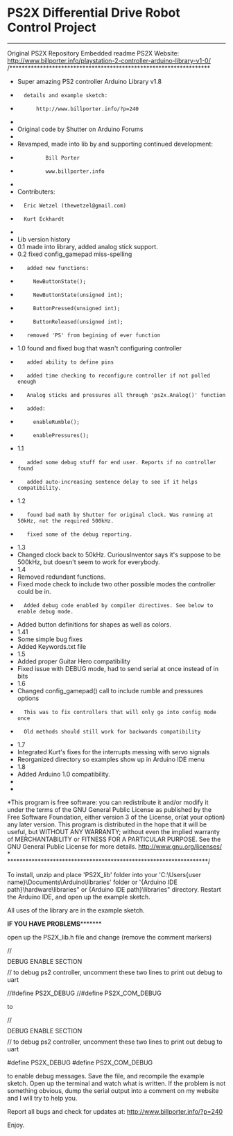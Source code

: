 # PS2X Differential Drive Robot Control Project

-------------------------------------------------------------------
Original PS2X Repository Embedded readme
PS2X Website: http://www.billporter.info/playstation-2-controller-arduino-library-v1-0/
/******************************************************************
*  Super amazing PS2 controller Arduino Library v1.8
*		details and example sketch: 
*			http://www.billporter.info/?p=240
*
*    Original code by Shutter on Arduino Forums
*
*    Revamped, made into lib by and supporting continued development:
*              Bill Porter
*              www.billporter.info
*
*	 Contributers:
*		Eric Wetzel (thewetzel@gmail.com)
*		Kurt Eckhardt
*
*  Lib version history
*    0.1 made into library, added analog stick support. 
*    0.2 fixed config_gamepad miss-spelling
*        added new functions:
*          NewButtonState();
*          NewButtonState(unsigned int);
*          ButtonPressed(unsigned int);
*          ButtonReleased(unsigned int);
*        removed 'PS' from begining of ever function
*    1.0 found and fixed bug that wasn't configuring controller
*        added ability to define pins
*        added time checking to reconfigure controller if not polled enough
*        Analog sticks and pressures all through 'ps2x.Analog()' function
*        added:
*          enableRumble();
*          enablePressures();
*    1.1  
*        added some debug stuff for end user. Reports if no controller found
*        added auto-increasing sentence delay to see if it helps compatibility.
*    1.2
*        found bad math by Shutter for original clock. Was running at 50kHz, not the required 500kHz. 
*        fixed some of the debug reporting. 
*    1.3 
*	Changed clock back to 50kHz. CuriousInventor says it's suppose to be 500kHz, but doesn't seem to work for everybody. 
*    1.4
*	Removed redundant functions.
*	Fixed mode check to include two other possible modes the controller could be in.
*       Added debug code enabled by compiler directives. See below to enable debug mode.
*	Added button definitions for shapes as well as colors.
*    1.41
*	Some simple bug fixes
*	Added Keywords.txt file
*    1.5
*	Added proper Guitar Hero compatibility
*	Fixed issue with DEBUG mode, had to send serial at once instead of in bits
*    1.6
*	Changed config_gamepad() call to include rumble and pressures options
*		This was to fix controllers that will only go into config mode once
*		Old methods should still work for backwards compatibility 
*    1.7
*	Integrated Kurt's fixes for the interrupts messing with servo signals
*	Reorganized directory so examples show up in Arduino IDE menu
*    1.8
*	Added Arduino 1.0 compatibility. 
*
*
*This program is free software: you can redistribute it and/or modify it under the terms of the GNU General Public License as published by the Free Software Foundation, either version 3 of the License, or(at your option) any later version.
This program is distributed in the hope that it will be useful,
but WITHOUT ANY WARRANTY; without even the implied warranty of
MERCHANTABILITY or FITNESS FOR A PARTICULAR PURPOSE.  See the
GNU General Public License for more details.
<http://www.gnu.org/licenses/>
*  
******************************************************************/


To install, unzip and place 'PS2X_lib' folder into your 'C:\Users\{user name}\Documents\Arduino\libraries' folder or '{Arduino IDE path}\hardware\libraries" or {Arduino IDE path}\libraries" directory. 
Restart the Arduino IDE, and open up the example sketch. 

All uses of the library are in the example sketch. 


****************IF YOU HAVE PROBLEMS***********************

open up the PS2X_lib.h file and change (remove the comment markers)

// $$$$$$$$$$$$ DEBUG ENABLE SECTION $$$$$$$$$$$$$$$$
// to debug ps2 controller, uncomment these two lines to print out debug to uart

//#define PS2X_DEBUG
//#define PS2X_COM_DEBUG

to 

// $$$$$$$$$$$$ DEBUG ENABLE SECTION $$$$$$$$$$$$$$$$
// to debug ps2 controller, uncomment these two lines to print out debug to uart

#define PS2X_DEBUG
#define PS2X_COM_DEBUG


to enable debug messages. Save the file, and recompile the example sketch. Open up the terminal
and watch what is written. If the problem is not something obvious, dump the serial output into a comment on my website and I will try
to help you. 



Report all bugs and check for updates at:
http://www.billporter.info/?p=240



Enjoy. 
